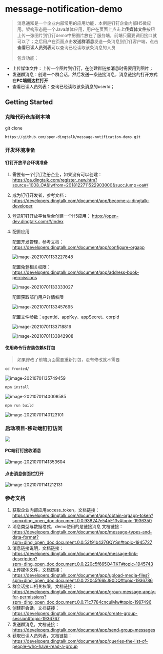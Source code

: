 # message-notification-demo
> 消息通知是一个企业内部常用的应用功能，本例是钉钉企业内部H5微应用。架构形态是一个Java单体应用，用户在页面上点击**上传媒体文件**按钮上传一张图片到钉钉demo中把图片放在了服务端，前端只需要调用接口就可以了；之后用户在页面点击**发送群消息**发送一条消息到钉钉客户端，点击**查看已读人员列表**可以查询已经读取该条消息的人员
>
> 包含功能：

- 上传媒体文件：上传一个图片到钉钉，在创建群链接消息时需要用到图片；
- 发送群消息：创建一个群会话，然后发送一条链接消息，消息链接的打开方式在**PC端侧边栏打开**
- 查看已读人员列表：查询已经读取该条消息的userId；

## Getting Started



### 克隆代码仓库到本地

git clone

```
https://github.com/open-dingtalk/message-notification-demo.git
```



### 开发环境准备

#### 钉钉开放平台环境准备

1. 需要有一个钉钉注册企业，如果没有可以创建：https://oa.dingtalk.com/register_new.htm?source=1008_OA&lwfrom=2018122711522903000&succJump=oa#/

2. 成为钉钉开发者，参考文档：https://developers.dingtalk.com/document/app/become-a-dingtalk-developer

3. 登录钉钉开放平台后台创建一个H5应用： https://open-dev.dingtalk.com/#/index

4. 配置应用

   配置开发管理，参考文档：https://developers.dingtalk.com/document/app/configure-orgapp

   ![image-20210701133227848](https://img.alicdn.com/imgextra/i1/O1CN01eZ2kHr26eEqlgp7Ox_!!6000000007686-2-tps-2862-1044.png)

   配置免登相关权限：https://developers.dingtalk.com/document/app/address-book-permissions

   ![image-20210701133333027](https://img.alicdn.com/imgextra/i2/O1CN015Al3Bm1wxnbiUZ6da_!!6000000006375-2-tps-2852-1310.png)

   配置获取部门用户详情权限
   
   ![image-20210701133457695](https://img.alicdn.com/imgextra/i1/O1CN01m2JIki1IOSPsttdZr_!!6000000000883-2-tps-2872-1208.png)
   
   配置文件参数：agentId、appKey、appSecret、corpId
   
   ![image-20210701133718816](https://img.alicdn.com/imgextra/i3/O1CN01cTh6fU1lPwYgtTxru_!!6000000004812-2-tps-2794-1226.png)
   
   ![image-20210701133842908](https://img.alicdn.com/imgextra/i4/O1CN01Ns2Oey1xPHN6Z870f_!!6000000006435-2-tps-2856-1076.png)
#### 使用命令行安装依赖&打包

> 如果修改了前端页面需要重新打包，没有修改就不需要

```txt
cd fronted/
```

![image-20210701135749459](https://img.alicdn.com/imgextra/i1/O1CN01NF9xeP1fYI5Boml5K_!!6000000004018-2-tps-2658-686.png)

```txt
npm install
```


![image-20210701140008585](https://img.alicdn.com/imgextra/i1/O1CN01V4OYCz1kKcKqXrpti_!!6000000004665-2-tps-2336-1100.png)

```txt
npm run build
```


![image-20210701140123101](https://img.alicdn.com/imgextra/i4/O1CN01h1FA2s28m8uydeNYH_!!6000000007974-2-tps-2234-1142.png)

### 启动项目-移动端钉钉访问

<img src="https://img.alicdn.com/imgextra/i4/O1CN01V31jMp219wbZJhvxx_!!6000000006943-0-tps-1440-3200.jpg" />

#### PC端钉钉接收消息

![image-20210701141353604](https://img.alicdn.com/imgextra/i4/O1CN01R3zOIE29kbCMW63Qi_!!6000000008106-2-tps-1370-950.png)

#### 点击消息侧面栏打开

![image-20210701141212131](https://img.alicdn.com/imgextra/i1/O1CN013cHnMO1g4oCbomzoF_!!6000000004089-2-tps-1430-1272.png)

### 参考文档

1. 获取企业内部应用access_token，文档链接：https://developers.dingtalk.com/document/app/obtain-orgapp-token?spm=ding_open_doc.document.0.0.938247e54bE13v#topic-1936350
2. 消息类型与数据格式，demo使用的是链接消息 文档链接：https://developers.dingtalk.com/document/app/message-types-and-data-format?spm=ding_open_doc.document.0.0.53f91b437GQYSn#topic-1945727
3. 消息链接说明，文档链接：https://developers.dingtalk.com/document/app/message-link-description?spm=ding_open_doc.document.0.0.220c5f665O4TKT#topic-1945743
4. 上传媒体文件，文档链接：https://developers.dingtalk.com/document/app/upload-media-files?spm=ding_open_doc.document.0.0.220c5f66kJ90DQ#topic-1936786
5. 群会话接口相关权限，文档链接：https://developers.dingtalk.com/document/app/group-message-apply-for-permissions?spm=ding_open_doc.document.0.0.71c7784cnculMw#topic-1997496
6. 创建群会话，文档链接：https://developers.dingtalk.com/document/app/create-group-session#topic-1936767
7. 发送群消息，文档链接：https://developers.dingtalk.com/document/app/send-group-messages
8. 获取已读人员列表，文档链接：https://developers.dingtalk.com/document/app/queries-the-list-of-people-who-have-read-a-group

